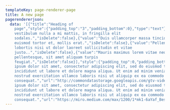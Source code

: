 ```yaml
---
templateKey: page-renderer-page
title: A new page
pagerendererjson:
  data: '[{"title":"Heading of
    page","style":{"padding_top":"3","padding_bottom":0},"type":"text"},{"ListingData":[{"value":"Phasellus
    vestibulum nulla a mi mattis, in fringilla elit
    sodales.","isDelete":false},{"value":"Duis ullamcorper massa tincidunt,
    euismod tortor et, mollis erat.","isDelete":false},{"value":"Pellentesque
    lobortis nisi ut dolor laoreet sollicitudin et vitae
    justo..","isDelete":false},{"value":"Mauris maximus lorem vitae neque
    pellentesque, sit amet aliquam turpis
    feugiat.","isDelete":false}],"style":{"padding_top":0,"padding_bottom":0,"listType":"ordered","types":"A"},"type":"list"},{"style":{"padding_top":0,"padding_bottom":0},"description":"Lorem
    ipsum dolor sit amet, consectetur adipiscing elit, sed do eiusmod tempor
    incididunt ut labore et dolore magna aliqua. Ut enim ad minim veniam quis
    nostrud exercitation ullamco laboris nisi ut aliquip ex ea commodo
    consequat.","url":"http://commondatastorage.googleapis.com/gtv-videos-bucket/sample/BigBuckBunny.mp4","type":"video"},{"style":{"padding_top":0,"padding_bottom":0},"description":"Lorem
    ipsum dolor sit amet, consectetur adipiscing elit, sed do eiusmod tempor
    incididunt ut labore et dolore magna aliqua. Ut enim ad minim veniam quis
    nostrud exercitation ullamco laboris nisi ut aliquip ex ea commodo
    consequat.","url":"https://miro.medium.com/max/1200/1*mk1-6aYaf_Bes1E3Imhc0A.jpeg","type":"image"}]'
---
```

